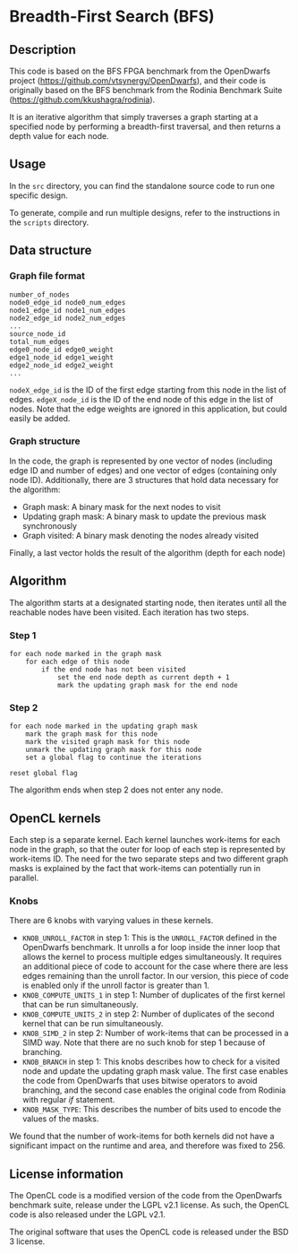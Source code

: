 
# Breadth-First Search (BFS)

## Description

This code is based on the BFS FPGA benchmark from the OpenDwarfs project (https://github.com/vtsynergy/OpenDwarfs), and their code is originally based on the BFS benchmark from the Rodinia Benchmark Suite (https://github.com/kkushagra/rodinia).

It is an iterative algorithm that simply traverses a graph starting at a specified node by performing a breadth-first traversal, and then returns a depth value for each node.

## Usage

In the `src` directory, you can find the standalone source code to run one specific design.

To generate, compile and run multiple designs, refer to the instructions in the `scripts` directory.

## Data structure

### Graph file format
```
number_of_nodes
node0_edge_id node0_num_edges
node1_edge_id node1_num_edges
node2_edge_id node2_num_edges
...
source_node_id
total_num_edges
edge0_node_id edge0_weight
edge1_node_id edge1_weight
edge2_node_id edge2_weight
...
```

`nodeX_edge_id` is the ID of the first edge starting from this node in the list of edges.
`edgeX_node_id` is the ID of the end node of this edge in the list of nodes.
Note that the edge weights are ignored in this application, but could easily be added.


### Graph structure

In the code, the graph is represented by one vector of nodes (including edge ID and number of edges) and one vector of edges (containing only node ID).
Additionally, there are 3 structures that hold data necessary for the algorithm:

- Graph mask: A binary mask for the next nodes to visit
- Updating graph mask: A binary mask to update the previous mask synchronously
- Graph visited: A binary mask denoting the nodes already visited

Finally, a last vector holds the result of the algorithm (depth for each node)


## Algorithm
The algorithm starts at a designated starting node, then iterates until all the reachable nodes have been visited.
Each iteration has two steps.

### Step 1
```
for each node marked in the graph mask
	for each edge of this node
		if the end node has not been visited
			set the end node depth as current depth + 1
			mark the updating graph mask for the end node
```

### Step 2
```
for each node marked in the updating graph mask
	mark the graph mask for this node
	mark the visited graph mask for this node
	unmark the updating graph mask for this node
	set a global flag to continue the iterations

reset global flag
```

The algorithm ends when step 2 does not enter any node.


## OpenCL kernels
Each step is a separate kernel. Each kernel launches work-items for each node in the graph, so that the outer for loop of each step is represented by work-items ID.
The need for the two separate steps and two different graph masks is explained by the fact that work-items can potentially run in parallel.

### Knobs
There are 6 knobs with varying values in these kernels.

- `KNOB_UNROLL_FACTOR` in step 1: This is the `UNROLL_FACTOR` defined in the OpenDwarfs benchmark. It unrolls a for loop inside the inner loop that allows the kernel to process multiple edges simultaneously. It requires an additional piece of code to account for the case where there are less edges remaining than the unroll factor. In our version, this piece of code is enabled only if the unroll factor is greater than 1.
- `KNOB_COMPUTE_UNITS_1` in step 1: Number of duplicates of the first kernel that can be run simultaneously.
- `KNOB_COMPUTE_UNITS_2` in step 2: Number of duplicates of the second kernel that can be run simultaneously.
- `KNOB_SIMD_2` in step 2: Number of work-items that can be processed in a SIMD way. Note that there are no such knob for step 1 because of branching.
- `KNOB_BRANCH` in step 1: This knobs describes how to check for a visited node and update the updating graph mask value. The first case enables the code from OpenDwarfs that uses bitwise operators to avoid branching, and the second case enables the original code from Rodinia with regular _if_ statement.
- `KNOB_MASK_TYPE`: This describes the number of bits used to encode the values of the masks.

We found that the number of work-items for both kernels did not have a significant impact on the runtime and area, and therefore was fixed to 256.


## License information

The OpenCL code is a modified version of the code from the OpenDwarfs benchmark suite, release under the LGPL v2.1 license. As such, the OpenCL code is also released under the LGPL v2.1.

The original software that uses the OpenCL code is released under the BSD 3 license.



